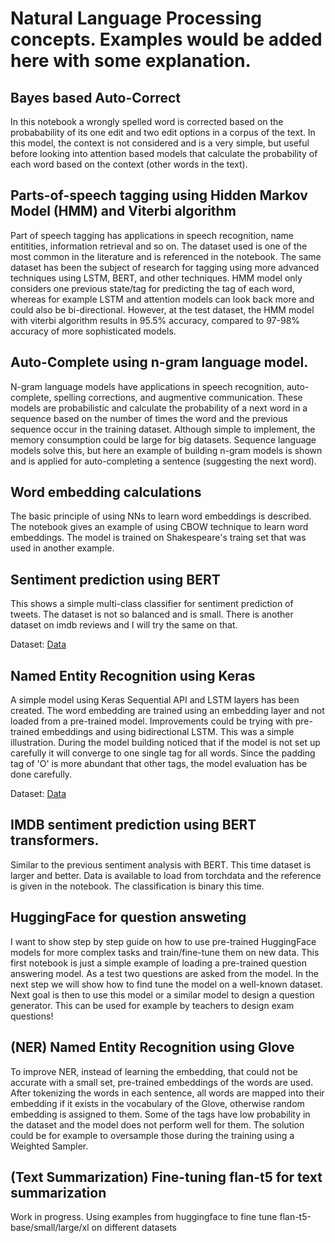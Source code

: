 # Natural Language Processing concepts. Examples would be added here with some explanation.

## Bayes based Auto-Correct
In this notebook a wrongly spelled word is corrected based on the probabability of its one edit and two edit options in a corpus of the text. In this model, the context is not considered and is a very simple, but useful before looking into attention based models that calculate the probability of each word based on the context (other words in the text).

## Parts-of-speech tagging using Hidden Markov Model (HMM) and Viterbi algorithm
Part of speech tagging has applications in speech recognition, name entitities, information retrieval and so on. The dataset used is one of the most common in the literature and is referenced in the notebook. The same dataset has been the subject of research for tagging using more advanced techniques using LSTM, BERT, and other techniques. HMM model only considers one previous state/tag for predicting the tag of each word, whereas for example LSTM and attention models can look back more and could also be bi-directional. However, at the test dataset, the HMM model with viterbi algorithm results in 95.5% accuracy, compared to 97-98% accuracy of more sophisticated models. 

## Auto-Complete using n-gram language model.
N-gram language models have applications in speech recognition, auto-complete, spelling corrections, and augmentive communication. These models are probabilistic and calculate the probability of a next word in a sequence based on the number of times the word and the previous sequence occur in the training dataset. Although simple to implement, the memory consumption could be large for big datasets. Sequence language models solve this, but here an example of building n-gram models is shown and is applied for auto-completing a sentence (suggesting the next word).

## Word embedding calculations
The basic principle of using NNs to learn word embeddings is described. The notebook gives an example of using CBOW technique to learn word embeddings. The model is trained on Shakespeare's traing set that was used in another example.

## Sentiment prediction using BERT
This shows a simple multi-class classifier for sentiment prediction of tweets. The dataset is not so balanced and is small. There is another dataset on imdb reviews and I will try the same on that.

Dataset: [Data](https://figshare.com/articles/dataset/smile_annotations_final_csv/3187909/2)

## Named Entity Recognition using Keras
A simple model using Keras Sequential API and LSTM layers has been created. The word embedding are trained using an embedding layer and not loaded from a pre-trained model. Improvements could be trying with pre-trained embeddings and using bidirectional LSTM. This was a simple illustration.
During the model building noticed that if the model is not set up carefully it will converge to one single tag for all words. Since the padding tag of 'O' is more abundant that other tags, the model evaluation has be done carefully.

Dataset: [Data](https://www.kaggle.com/datasets/abhinavwalia95/entity-annotated-corpus)

## IMDB sentiment prediction using BERT transformers.
Similar to the previous sentiment analysis with BERT. This time dataset is larger and better. Data is available to load from torchdata and the reference is given in the notebook. The classification is binary this time.

## HuggingFace for question answeting
I want to show step by step guide on how to use pre-trained HuggingFace models for more complex tasks and train/fine-tune them on new data.
This first notebook is just a simple example of loading a pre-trained question answering model. As a test two questions are asked from the model. In the next step we will show how to find tune the model on a well-known dataset.
Next goal is then to use this model or a similar model to design a question generator. This can be used for example by teachers to design exam questions!

## (NER) Named Entity Recognition using Glove
To improve NER, instead of learning the embedding, that could not be accurate with a small set, pre-trained embeddings of the words are used.
After tokenizing the words in each sentence, all words are mapped into their embedding if it exists in the vocabulary of the Glove, otherwise random embedding is assigned to them.
Some of the tags have low probability in the dataset and the model does not perform well for them. The solution could be for example to oversample those during the training using a Weighted Sampler. 

## (Text Summarization) Fine-tuning flan-t5 for text summarization
Work in progress. Using examples from huggingface to fine tune flan-t5-base/small/large/xl on different datasets
